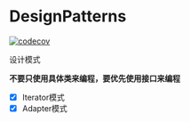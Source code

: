 # DesignPatterns
[![codecov](https://codecov.io/gh/xmmmmmovo/DesignPatterns/branch/main/graph/badge.svg?token=YBKKJH8EAK)](https://codecov.io/gh/xmmmmmovo/DesignPatterns)

设计模式

**不要只使用具体类来编程，要优先使用接口来编程**

- [x] Iterator模式
- [x] Adapter模式